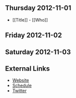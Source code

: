 ## Thursday 2012-11-01

* [[Title]] - [[Who]]

## Friday 2012-11-02

## Saturday 2012-11-03

## External Links

* [Website](http://rubyconf.org/)
* [Schedule](http://rubyconf2012.busyconf.com/schedule/full)
* [Twitter](http://twitter.com/rubyconf)
